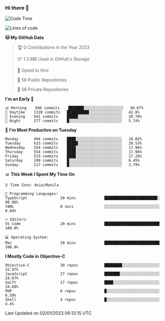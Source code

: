 ### Hi there 👋

<!--START_SECTION:waka-->
![Code Time](http://img.shields.io/badge/Code%20Time-3%2C502%20hrs%2059%20mins-blue)

![Lines of code](https://img.shields.io/badge/From%20Hello%20World%20I%27ve%20Written-2%20Million%20lines%20of%20code-blue)

**🐱 My GitHub Data** 

> 🏆 0 Contributions in the Year 2023
 > 
> 📦 1.3 MB Used in GitHub's Storage 
 > 
> 💼 Opted to Hire
 > 
> 📜 56 Public Repositories 
 > 
> 🔑 56 Private Repositories  
 > 
**I'm an Early 🐤** 

```text
🌞 Morning    946 commits    ███████░░░░░░░░░░░░░░░░░░   30.67% 
🌆 Daytime    1320 commits   ██████████░░░░░░░░░░░░░░░   42.8% 
🌃 Evening    641 commits    █████░░░░░░░░░░░░░░░░░░░░   20.78% 
🌙 Night      177 commits    █░░░░░░░░░░░░░░░░░░░░░░░░   5.74%

```
📅 **I'm Most Productive on Tuesday** 

```text
Monday       494 commits    ████░░░░░░░░░░░░░░░░░░░░░   16.02% 
Tuesday      633 commits    █████░░░░░░░░░░░░░░░░░░░░   20.53% 
Wednesday    554 commits    ████░░░░░░░░░░░░░░░░░░░░░   17.96% 
Thursday     554 commits    ████░░░░░░░░░░░░░░░░░░░░░   17.96% 
Friday       533 commits    ████░░░░░░░░░░░░░░░░░░░░░   17.28% 
Saturday     199 commits    █░░░░░░░░░░░░░░░░░░░░░░░░   6.45% 
Sunday       117 commits    █░░░░░░░░░░░░░░░░░░░░░░░░   3.79%

```


📊 **This Week I Spent My Time On** 

```text
⌚︎ Time Zone: Asia/Manila

💬 Programming Languages: 
TypeScript               20 mins             ████████████████████████░   99.06% 
YAML                     0 secs              ░░░░░░░░░░░░░░░░░░░░░░░░░   0.94%

🔥 Editors: 
VS Code                  20 mins             █████████████████████████   100.0%

💻 Operating System: 
Mac                      20 mins             █████████████████████████   100.0%

```

**I Mostly Code in Objective-C** 

```text
Objective-C              30 repos            ████████░░░░░░░░░░░░░░░░░   32.97% 
JavaScript               27 repos            ███████░░░░░░░░░░░░░░░░░░   29.67% 
Swift                    17 repos            ████░░░░░░░░░░░░░░░░░░░░░   18.68% 
PHP                      6 repos             █░░░░░░░░░░░░░░░░░░░░░░░░   6.59% 
Shell                    4 repos             █░░░░░░░░░░░░░░░░░░░░░░░░   4.4%

```



 Last Updated on 02/01/2023 06:13:15 UTC
<!--END_SECTION:waka-->


<!--
**rad182/rad182** is a ✨ _special_ ✨ repository because its `README.md` (this file) appears on your GitHub profile.

Here are some ideas to get you started:

- 🔭 I’m currently working on ...
- 🌱 I’m currently learning ...
- 👯 I’m looking to collaborate on ...
- 🤔 I’m looking for help with ...
- 💬 Ask me about ...
- 📫 How to reach me: ...
- 😄 Pronouns: ...
- ⚡ Fun fact: ...
-->
